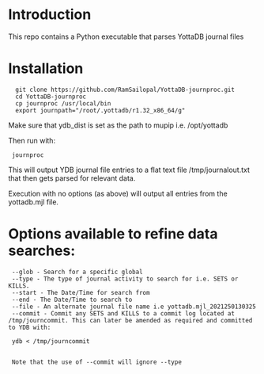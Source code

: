 # Introduction

This repo contains a Python executable that parses YottaDB journal files

# Installation

      git clone https://github.com/RamSailopal/YottaDB-journproc.git
      cd YottaDB-journproc
      cp journproc /usr/local/bin
      export journpath="/root/.yottadb/r1.32_x86_64/g"

Make sure that ydb_dist is set as the path to mupip i.e. /opt/yottadb

Then run with:

     journproc

This will output YDB journal file entries to a flat text file /tmp/journalout.txt that then gets parsed for relevant data.

Execution with no options (as above) will output all entries from the yottadb.mjl file.
      
# Options available to refine data searches:

     --glob - Search for a specific global
     --type - The type of journal activity to search for i.e. SETS or KILLS.
     --start - The Date/Time for search from
     --end - The Date/Time to search to
     --file - An alternate journal file name i.e yottadb.mjl_2021250130325
     --commit - Commit any SETS and KILLS to a commit log located at /tmp/journcommit. This can later be amended as required and committed to YDB with:

     ydb < /tmp/journcommit


     Note that the use of --commit will ignore --type
